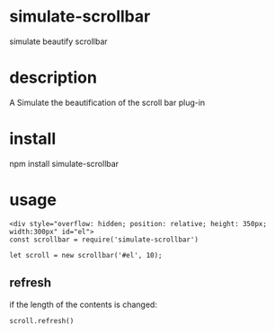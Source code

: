 # simulate-scrollbar
simulate beautify scrollbar 
# description 
A Simulate the beautification of the scroll bar plug-in

# install
npm install simulate-scrollbar
# usage
```
<div style="overflow: hidden; position: relative; height: 350px; width:300px" id="el">
const scrollbar = require('simulate-scrollbar') 

let scroll = new scrollbar('#el', 10);

 ```
 ## refresh
 if the length of the contents is changed:
 ```
 scroll.refresh()
 ```
